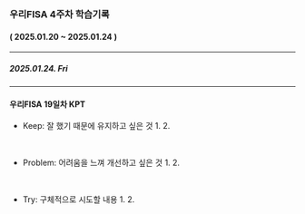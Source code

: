 ### 우리FISA 4주차 학습기록
#### ( 2025.01.20 ~ 2025.01.24 )
***
##### 2025.01.24. Fri


***
#### 우리FISA 19일차 KPT

- Keep: 잘 했기 때문에 유지하고 싶은 것
    1. 
    2. 

<br>

- Problem: 어려움을 느껴 개선하고 싶은 것
    1. 
    2. 

<br>

- Try: 구체적으로 시도할 내용
    1. 
    2. 